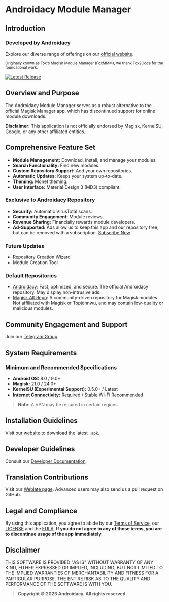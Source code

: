 # Androidacy Module Manager

## Introduction

### Developed by Androidacy

Explore our diverse range of offerings on our [official website](https://www.androidacy.com/?utm_source=fox-readme&utm_medium=web&utm_campaign=github-readme).

<sub>Originally known as Fox's Magisk Module Manager (FoxMMM), we thank Fox2Code for the foundational work.</sub>

[![Latest Release](https://img.shields.io/github/v/release/Androidacy/AndroidacyModuleManager?color=neon&label=Latest%20release&style=for-the-badge)](https://www.androidacy.com/downloads/?view=FoxMMM&utm_source=fox-readme&utm_medium=web&utm_campaign=github-readme)

## Overview and Purpose

The Androidacy Module Manager serves as a robust alternative to the official Magisk Manager app, which has discontinued support for online module downloads.

**Disclaimer:** This application is not officially endorsed by Magisk, KernelSU, Google, or any other affiliated entities.

## Comprehensive Feature Set

- **Module Management:** Download, install, and manage your modules.
- **Search Functionality:** Find new modules.
- **Custom Repository Support:** Add your own repositories.
- **Automatic Updates:** Keeps your system up-to-date.
- **Theming:** Monet theming.
- **User Interface:** Material Design 3 (MD3) compliant.

### Exclusive to Androidacy Repository

- **Security:** Automatic VirusTotal scans.
- **Community Engagement:** Module reviews.
- **Revenue Sharing:** Financially rewards module developers.
- **Ad-Supported:** Ads allow us to keep this app and our repository free, but can be removed with a subscription. [Subscribe Now](https://www.androidacy.com/membership-join/?utm_source=fox-readme&utm_medium=web&utm_campaign=github-readme)

### Future Updates

- Repository Creation Wizard
- Module Creation Tool

### Default Repositories

- [Androidacy](https://www.androidacy.com/magisk-modules-repository/?utm_source=fox-readme&utm_medium=web&utm_campaign=github-readme): Fast, optimized, and secure. The official Androidacy repository. May display non-intrusive ads.
- [Magisk Alt Repo](https://github.com/Magisk-Modules-Alt-Repo/): A community-driven repository for Magisk modules. Not affiliated with Magisk or Topjohnwu, and may contain low-quality or malicious modules.

## Community Engagement and Support

Join our [Telegram Group](https://telegram.dog/androidacy_discussions?utm_source=fox-readme&utm_medium=web&utm_campaign=github-readme).

## System Requirements

### Minimum and Recommended Specifications

- **Android OS:** 8.0 / 9.0+
- **Magisk:** 21.0 / 24.0+
- **KernelSU (Experimental Support):** 0.5.0+ / Latest
- **Internet Connectivity:** Required / Stable Wi-Fi Recommended

> **Note:** A VPN may be required in certain regions.

## Installation Guidelines

Visit [our website](https://www.androidacy.com/downloads/?view=FoxMMM&utm_source=fox-readme&utm_medium=web&utm_campaign=github-readme) to download the latest `.apk`.

## Developer Guidelines

Consult our [Developer Documentation](docs/DEVELOPERS.md?utm_source=fox-readme&utm_medium=web&utm_campaign=github-readme).

## Translation Contributions

Visit our [Weblate page](https://translate.nift4.org/engage/foxmmm/?utm_source=fox-readme&utm_medium=web&utm_campaign=github-readme). Advanced users may also send us a pull request on GitHub.

## Legal and Compliance


By using this application, you agree to abide by our [Terms of Service](https://www.androidacy.com/terms/?utm_source=fox-readme&utm_medium=web&utm_campaign=github-readme), our [LICENSE](LICENCE?utm_source=fox-readme&utm_medium=web&utm_campaign=github-readme) and the  [EULA](https://www.androidacy.com/foxmmm-eula/?utm_source=fox-readme&utm_medium=web&utm_campaign=github-readme). **If you do not agree to any of those terms, you are to discontinue usage of the app immediately.**

## Disclaimer


THIS SOFTWARE IS PROVIDED "AS IS" WITHOUT WARRANTY OF ANY KIND, EITHER EXPRESSED OR IMPLIED, INCLUDING, BUT NOT LIMITED TO, THE IMPLIED WARRANTIES OF MERCHANTABILITY AND FITNESS FOR A PARTICULAR PURPOSE. THE ENTIRE RISK AS TO THE QUALITY AND PERFORMANCE OF THE SOFTWARE IS WITH YOU.


> **Copyright © 2023 Androidacy. All rights reserved.**
